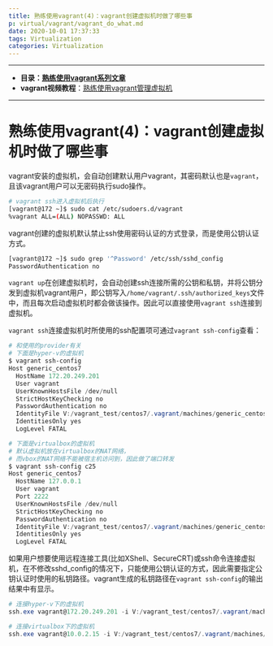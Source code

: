 ```yaml
---
title: 熟练使用vagrant(4)：vagrant创建虚拟机时做了哪些事
p: virtual/vagrant/vagrant_do_what.md
date: 2020-10-01 17:37:33
tags: Virtualization
categories: Virtualization
---
```


--------

- **目录：[熟练使用vagrant系列文章](/virtual/index#vagrant)**  
- **vagrant视频教程**：[熟练使用vagrant管理虚拟机](https://edu.51cto.com/sd/304f8)

--------


# 熟练使用vagrant(4)：vagrant创建虚拟机时做了哪些事

vagrant安装的虚拟机，会自动创建默认用户vagrant，其密码默认也是`vagrant`，且该vagrant用户可以无密码执行sudo操作。
```bash
# vagrant ssh进入虚拟机后执行
[vagrant@172 ~]$ sudo cat /etc/sudoers.d/vagrant
%vagrant ALL=(ALL) NOPASSWD: ALL
```

vagrant创建的虚拟机默认禁止ssh使用密码认证的方式登录，而是使用公钥认证方式。
```bash
[vagrant@172 ~]$ sudo grep '^Password' /etc/ssh/sshd_config
PasswordAuthentication no
```

`vagrant up`在创建虚拟机时，会自动创建ssh连接所需的公钥和私钥，并将公钥分发到虚拟机vagrant用户，即公钥写入`/home/vagrant/.ssh/authorized_keys`文件中，而且每次启动虚拟机时都会做该操作。因此可以直接使用`vagrant ssh`连接到虚拟机。

`vagrant ssh`连接虚拟机时所使用的ssh配置项可通过`vagrant ssh-config`查看：
```powershell
# 和使用的provider有关
# 下面是hyper-v的虚拟机
$ vagrant ssh-config
Host generic_centos7
  HostName 172.20.249.201
  User vagrant
  UserKnownHostsFile /dev/null
  StrictHostKeyChecking no
  PasswordAuthentication no
  IdentityFile V:/vagrant_test/centos7/.vagrant/machines/generic_centos7/hyperv/private_key
  IdentitiesOnly yes
  LogLevel FATAL

# 下面是virtualbox的虚拟机
# 默认虚拟机放在virtualbox的NAT网络，
# 而vbox的NAT网络不能被宿主机访问到，因此做了端口转发
$ vagrant ssh-config c25
Host generic_centos7
  HostName 127.0.0.1
  User vagrant
  Port 2222
  UserKnownHostsFile /dev/null
  StrictHostKeyChecking no
  PasswordAuthentication no
  IdentityFile V:/vagrant_test/centos7/.vagrant/machines/generic_centos7/virtualbox/private_key
  IdentitiesOnly yes
  LogLevel FATAL
```

如果用户想要使用远程连接工具(比如XShell、SecureCRT)或ssh命令连接虚拟机，在不修改sshd_config的情况下，只能使用公钥认证的方式，因此需要指定公钥认证时使用的私钥路径。vagrant生成的私钥路径在`vagrant ssh-config`的输出结果中有显示。

```powershell
# 连接hyper-v下的虚拟机
ssh.exe vagrant@172.20.249.201 -i V:/vagrant_test/centos7/.vagrant/machines/generic_centos7/hyperv/private_key

# 连接virtualbox下的虚拟机
ssh.exe vagrant@10.0.2.15 -i V:/vagrant_test/centos7/.vagrant/machines/generic_centos7/virtualbox/private_key
```

